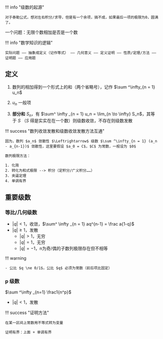 !!! info "级数的起源"

    对于泰勒公式，想对左右积分/求导，但是有一个余项，搞不成，如果最后一项的极限为0，圆满了。

一个问题：无限个数相加是否是一个数

!!! info "数学知识的逻辑"

    实际问题 —— 抽象成定义（记作等式） —— 几何意义 —— 定义证明 —— 性质/定理/方法 —— 证明题 —— 应用题

## 定义

1. 数列的相加得到一个形式上的和（两个省略号），记作 $\sum ^\infty_{n = 1} u_n$

2. $u_n$ 一般项
3. **部分和** $S_n$，有 $\sum^ \infty _{n = 1} u_n = \lim_{n \to \infty} S_n$，其等于 $S$ （$S$ 得是实实在在一个数）则级数收敛，不存在则级数发散

!!! success "数列收敛发散和级数收敛发散方法互通"

    因为，数列 $a_n$ 敛散性 $\Leftrightarrow$ 级数 $\sum ^\infty_{n = 1} (a_n - a_{n-1})$ 敛散性，这里要假设 $a_0 = C$，$C$ 为常数，一般设为 $0$

    数列极限方法：

    1. 化简
    2. 转化为和式极限 --> 积分（定积分/广义积分……）
    3. 夹逼定理
    4. 单调有界

## 重要级数

### 等比/几何级数 

- $|q| \lt 1$，收敛，$\sum^ \infty _{n = 1} aq^{n-1} = \frac a{1-q}$
- $|q| \ge 1$，发散
    - $|q| \gt 1$，无穷
    - $|q| = 1$，无穷
    - $|q| = -1$，n为奇/偶的子数列极限存在但不相等

!!! warning 

    - 公比 $q \ne 0/1$，公比 $q$ 必须为常数（前后项比固定）

### p 级数

$\sum ^\infty _{n=1} \frac1{n^p}$

- $|q| \lt 1$，发散

!!! success "证明方法"

    在某一区间上常数用不等式转为变量

    证明有界：上面 + 单调有界

